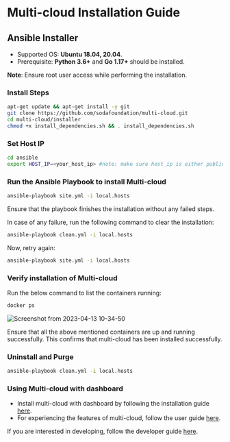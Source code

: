 # Multi-cloud Installation Guide

## Ansible Installer
* Supported OS: **Ubuntu 18.04, 20.04**.
* Prerequisite: **Python 3.6+** and **Go 1.17+**  should be installed.

**Note**: Ensure root user access while performing the installation.

### Install Steps
```bash
apt-get update && apt-get install -y git
git clone https://github.com/sodafoundation/multi-cloud.git
cd multi-cloud/installer
chmod +x install_dependencies.sh && . install_dependencies.sh
```

### Set Host IP
```bash
cd ansible
export HOST_IP=<your_host_ip> #note: make sure host_ip is either public ip or 192.x.x.x series ip.
```

### Run the Ansible Playbook to install Multi-cloud
```bash
ansible-playbook site.yml -i local.hosts
```
Ensure that the playbook finishes the installation without any failed steps. 

In case of any failure, run the following command to clear the installation:
```bash
ansible-playbook clean.yml -i local.hosts
```
Now, retry again:
```bash
ansible-playbook site.yml -i local.hosts
```

### Verify installation of Multi-cloud
Run the below command to list the containers running:
```bash
docker ps
```
![Screenshot from 2023-04-13 10-34-50](https://user-images.githubusercontent.com/45416272/231659142-f8f1153b-c77a-4874-82c5-7d97510a13c0.png)

Ensure that all the above mentioned containers are up and running successfully. This confirms that multi-cloud has been installed successfully.

### Uninstall and Purge
```bash
ansible-playbook clean.yml -i local.hosts
```
### Using Multi-cloud with dashboard
* Install multi-cloud with dashboard by following the installation guide [here](https://github.com/sodafoundation/installer/blob/master/README.md).
* For experiencing the features of multi-cloud, follow the user guide [here](https://docs.sodafoundation.io/guides/user-guides/multi-cloud/).

If you are interested in developing, follow the developer guide [here](https://docs.sodafoundation.io/guides/developer-guides/multi-cloud/).
